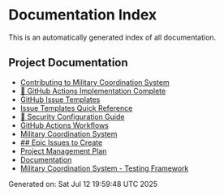 # Documentation Index

This is an automatically generated index of all documentation.

## Project Documentation
- [Contributing to Military Coordination System](.github/CONTRIBUTING.md)
- [🎯 GitHub Actions Implementation Complete](.github/GITHUB_ACTIONS_COMPLETE.md)
- [GitHub Issue Templates](.github/ISSUE_TEMPLATES.md)
- [Issue Templates Quick Reference](.github/ISSUE_TEMPLATE_REFERENCE.md)
- [🔐 Security Configuration Guide](.github/SECURITY_SETUP.md)
- [GitHub Actions Workflows](.github/WORKFLOWS.md)
- [Military Coordination System](README.md)
- [## Epic Issues to Create](docs/GITHUB_SETUP.md)
- [Project Management Plan](docs/PROJECT_PLAN.md)
- [Documentation](docs/README.md)
- [Military Coordination System - Testing Framework](docs/TESTING_FRAMEWORK.md)

Generated on: Sat Jul 12 19:59:48 UTC 2025
